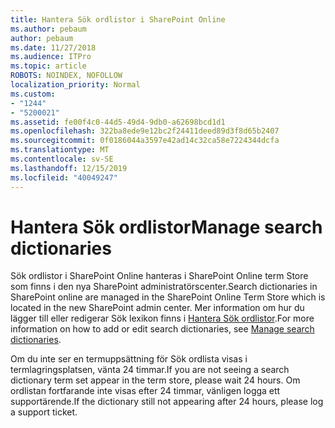 ```yaml
---
title: Hantera Sök ordlistor i SharePoint Online
ms.author: pebaum
author: pebaum
ms.date: 11/27/2018
ms.audience: ITPro
ms.topic: article
ROBOTS: NOINDEX, NOFOLLOW
localization_priority: Normal
ms.custom:
- "1244"
- "5200021"
ms.assetid: fe00f4c0-44d5-49d4-9db0-a62698bcd1d1
ms.openlocfilehash: 322ba8ede9e12bc2f24411deed89d3f8d65b2407
ms.sourcegitcommit: 0f0186044a3597e42ad14c32ca58e7224344dcfa
ms.translationtype: MT
ms.contentlocale: sv-SE
ms.lasthandoff: 12/15/2019
ms.locfileid: "40049247"
---
```

# <a name="manage-search-dictionaries"></a><span data-ttu-id="3ef22-102">Hantera Sök ordlistor</span><span class="sxs-lookup"><span data-stu-id="3ef22-102">Manage search dictionaries</span></span>

<span data-ttu-id="3ef22-103">Sök ordlistor i SharePoint Online hanteras i SharePoint Online term Store som finns i den nya SharePoint administratörscenter.</span><span class="sxs-lookup"><span data-stu-id="3ef22-103">Search dictionaries in SharePoint online are managed in the SharePoint Online Term Store which is located in the new SharePoint admin center.</span></span> <span data-ttu-id="3ef22-104">Mer information om hur du lägger till eller redigerar Sök lexikon finns i [Hantera Sök ordlistor](https://go.microsoft.com/fwlink/?linkid=2044669&amp;clcid=0x409).</span><span class="sxs-lookup"><span data-stu-id="3ef22-104">For more information on how to add or edit search dictionaries, see [Manage search dictionaries](https://go.microsoft.com/fwlink/?linkid=2044669&amp;clcid=0x409).</span></span>
  
<span data-ttu-id="3ef22-105">Om du inte ser en termuppsättning för Sök ordlista visas i termlagringsplatsen, vänta 24 timmar.</span><span class="sxs-lookup"><span data-stu-id="3ef22-105">If you are not seeing a search dictionary term set appear in the term store, please wait 24 hours.</span></span> <span data-ttu-id="3ef22-106">Om ordlistan fortfarande inte visas efter 24 timmar, vänligen logga ett supportärende.</span><span class="sxs-lookup"><span data-stu-id="3ef22-106">If the dictionary still not appearing after 24 hours, please log a support ticket.</span></span>
  